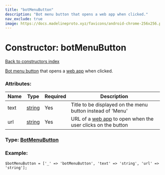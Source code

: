 ```yaml
---
title: "botMenuButton"
description: "Bot menu button that opens a web app when clicked."
nav_exclude: true
image: https://docs.madelineproto.xyz/favicons/android-chrome-256x256.png
---
```

# Constructor: botMenuButton  
[Back to constructors index](/API_docs/constructors/index.html)



[Bot menu button](https://core.telegram.org/api/bots/menu) that opens a [web app](https://core.telegram.org/api/bots/webapps) when clicked.

### Attributes:

| Name     |    Type       | Required | Description |
|----------|---------------|----------|-------------|
|text|[string](/API_docs/types/string.html) | Yes|Title to be displayed on the menu button instead of 'Menu'|
|url|[string](/API_docs/types/string.html) | Yes|URL of a [web app](https://core.telegram.org/api/bots/webapps) to open when the user clicks on the button|



### Type: [BotMenuButton](/API_docs/types/BotMenuButton.html)


### Example:

```
$botMenuButton = ['_' => 'botMenuButton', 'text' => 'string', 'url' => 'string'];
```  
